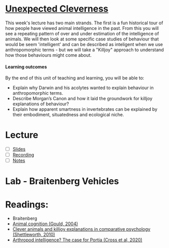 # [Unexpected Cleverness](https://canvas.sussex.ac.uk/courses/34991/pages/week-2-unexpected-cleverness?module_item_id=1509126)
This week's lecture has two main strands. The first is a fun historical tour of how people have viewed animal intelligence in the past. From this you will see a repeating pattern of over and under estimation of the intelligence of animals. We will then look at some specific case studies of behaviour that would be seem 'intelligent' and can be described as inteligent when we use anthropomorphic terms - but we will take a "Killjoy" approach to understand how those behaviours might come about.

#### Learning outcomes
By the end of this unit of teaching and learning, you will be able to:
- Explain why Darwin and his acolytes wanted to explain behaviour in anthropomorphic terms.
- Describe Morgan’s Canon and how it laid the groundwork for killjoy explanations of behaviour?
- Explain how apparent smartness in invertebrates can be explained by their embodiment, situatedness and ecological niche.

# Lecture 
- [ ] [Slides](https://github.com/LukeBirkett/study-planner/blob/main/826G5_Intelligence_in_Animals_and_Machines/weeks/week_2/files/IAM%20Lecture%202%20Unexpected%20Cleverness%202025-1.pdf)
- [ ] [Recording]()
- [ ] [Notes](https://github.com/LukeBirkett/study-planner/blob/main/826G5_Intelligence_in_Animals_and_Machines/weeks/week_2/files/lecture_notes.md)

# Lab - Braitenberg Vehicles


# Readings:
- Braitenberg
- [Animal cognition (Gould, 2004)](https://readinglists.sussex.ac.uk/leganto/public/44SUS_INST/citation/23770971080002461?auth=SAML)
- [Clever animals and killjoy explanations in comparative psychology (Shettleworth, 2010)](https://readinglists.sussex.ac.uk/leganto/public/44SUS_INST/citation/23770971090002461?auth=SAML)
- [Arthropod intelligence? The case for Portia (Cross et al, 2020)](https://readinglists.sussex.ac.uk/leganto/public/44SUS_INST/citation/23770971100002461?auth=SAML)
